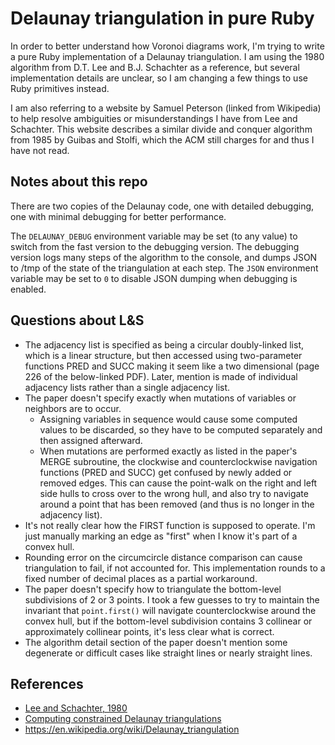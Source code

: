 # Delaunay triangulation in pure Ruby

In order to better understand how Voronoi diagrams work, I'm trying to write a
pure Ruby implementation of a Delaunay triangulation.  I am using the 1980
algorithm from D.T. Lee and B.J. Schachter as a reference, but several
implementation details are unclear, so I am changing a few things to use Ruby
primitives instead.

I am also referring to a website by Samuel Peterson (linked from Wikipedia) to
help resolve ambiguities or misunderstandings I have from Lee and Schachter.
This website describes a similar divide and conquer algorithm from 1985 by
Guibas and Stolfi, which the ACM still charges for and thus I have not read.

## Notes about this repo

There are two copies of the Delaunay code, one with detailed debugging, one
with minimal debugging for better performance.

The `DELAUNAY_DEBUG` environment variable may be set (to any value) to switch
from the fast version to the debugging version.  The debugging version logs
many steps of the algorithm to the console, and dumps JSON to /tmp of the state
of the triangulation at each step.  The `JSON` environment variable may be set
to `0` to disable JSON dumping when debugging is enabled.

## Questions about L&S

- The adjacency list is specified as being a circular doubly-linked list, which
  is a linear structure, but then accessed using two-parameter functions PRED
  and SUCC making it seem like a two dimensional (page 226 of the below-linked
  PDF).  Later, mention is made of individual adjacency lists rather than a
  single adjacency list.
- The paper doesn't specify exactly when mutations of variables or neighbors
  are to occur.
  - Assigning variables in sequence would cause some computed values to be
    discarded, so they have to be computed separately and then assigned
    afterward.
  - When mutations are performed exactly as listed in the paper's MERGE
    subroutine, the clockwise and counterclockwise navigation functions (PRED
    and SUCC) get confused by newly added or removed edges.  This can cause the
    point-walk on the right and left side hulls to cross over to the wrong
    hull, and also try to navigate around a point that has been removed (and
    thus is no longer in the adjacency list).
- It's not really clear how the FIRST function is supposed to operate.  I'm
  just manually marking an edge as "first" when I know it's part of a convex
  hull.
- Rounding error on the circumcircle distance comparison can cause
  triangulation to fail, if not accounted for.  This implementation rounds to a
  fixed number of decimal places as a partial workaround.
- The paper doesn't specify how to triangulate the bottom-level subdivisions of
  2 or 3 points.  I took a few guesses to try to maintain the invariant that
  `point.first()` will navigate counterclockwise around the convex hull, but if
  the bottom-level subdivision contains 3 collinear or approximately collinear
  points, it's less clear what is correct.
- The algorithm detail section of the paper doesn't mention some degenerate or
  difficult cases like straight lines or nearly straight lines.

## References

- [Lee and Schachter, 1980](http://www.personal.psu.edu/cxc11/AERSP560/DELAUNEY/13_Two_algorithms_Delauney.pdf)
- [Computing constrained Delaunay triangulations](https://web.archive.org/web/20170922181219/http://www.geom.uiuc.edu/~samuelp/del_project.html)
- https://en.wikipedia.org/wiki/Delaunay_triangulation
